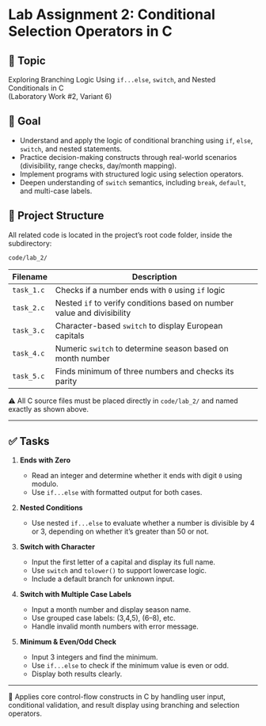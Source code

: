 # Lab Assignment 2: Conditional Selection Operators in C

## 🎯 Topic

Exploring Branching Logic Using `if...else`, `switch`, and Nested Conditionals in C  
(Laboratory Work #2, Variant 6)

## 📌 Goal

- Understand and apply the logic of conditional branching using `if`, `else`, `switch`, and nested statements.
- Practice decision-making constructs through real-world scenarios (divisibility, range checks, day/month mapping).
- Implement programs with structured logic using selection operators.
- Deepen understanding of `switch` semantics, including `break`, `default`, and multi-case labels.

## 📂 Project Structure

All related code is located in the project’s root code folder, inside the subdirectory:

```
code/lab_2/
```

<table>
  <thead>
    <tr>
      <th>Filename</th>
      <th>Description</th>
    </tr>
  </thead>
  <tbody>
    <tr>
      <td><code>task_1.c</code></td>
      <td>Checks if a number ends with <code>0</code> using <code>if</code> logic</td>
    </tr>
    <tr>
      <td><code>task_2.c</code></td>
      <td>Nested <code>if</code> to verify conditions based on number value and divisibility</td>
    </tr>
    <tr>
      <td><code>task_3.c</code></td>
      <td>Character-based <code>switch</code> to display European capitals</td>
    </tr>
    <tr>
      <td><code>task_4.c</code></td>
      <td>Numeric <code>switch</code> to determine season based on month number</td>
    </tr>
    <tr>
      <td><code>task_5.c</code></td>
      <td>Finds minimum of three numbers and checks its parity</td>
    </tr>
  </tbody>
</table>                 

⚠️ All C source files must be placed directly in `code/lab_2/` and named exactly as shown above.

---

## ✅ Tasks

1. **Ends with Zero**
     - Read an integer and determine whether it ends with digit `0` using modulo.
     - Use `if...else` with formatted output for both cases.

2. **Nested Conditions**
     - Use nested `if...else` to evaluate whether a number is divisible by 4 or 3, depending on whether it’s greater than 50 or not.

3. **Switch with Character**
     - Input the first letter of a capital and display its full name.
     - Use `switch` and `tolower()` to support lowercase logic.
     - Include a default branch for unknown input.

4. **Switch with Multiple Case Labels**
     - Input a month number and display season name.
     - Use grouped case labels: (3,4,5), (6–8), etc.
     - Handle invalid month numbers with error message.

5. **Minimum & Even/Odd Check**
     - Input 3 integers and find the minimum.
     - Use `if...else` to check if the minimum value is even or odd.
     - Display both results clearly.

---

📎 Applies core control-flow constructs in C by handling user input, conditional validation, and result display using branching and selection operators.
